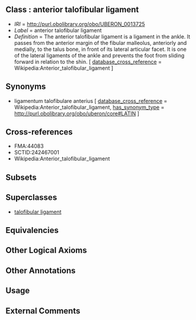 
## Class : anterior talofibular ligament

 * *IRI* = http://purl.obolibrary.org/obo/UBERON_0013725
 * *Label* = anterior talofibular ligament
 * *Definition* = The anterior talofibular ligament is a ligament in the ankle. It passes from the anterior margin of the fibular malleolus, anteriorly and medially, to the talus bone, in front of its lateral articular facet. It is one of the lateral ligaments of the ankle and prevents the foot from sliding forward in relation to the shin. [ [database_cross_reference](../../ef/oboInOwl#hasDbXref.md) = Wikipedia:Anterior_talofibular_ligament ]

## Synonyms

 * ligamentum talofibulare anterius [ [database_cross_reference](../../ef/oboInOwl#hasDbXref.md) = Wikipedia:Anterior_talofibular_ligament, [has_synonym_type](../../pe/oboInOwl#hasSynonymType.md) = http://purl.obolibrary.org/obo/uberon/core#LATIN ]

## Cross-references

 * FMA:44083
 * SCTID:242467001
 * Wikipedia:Anterior_talofibular_ligament

## Subsets


## Superclasses

 * [talofibular ligament](../../UBERON/70/UBERON_0011970.md)

## Equivalencies


## Other Logical Axioms


## Other Annotations


## Usage


## External Comments

